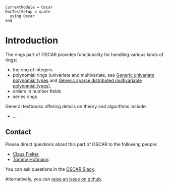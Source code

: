 ```@meta
CurrentModule = Oscar
DocTestSetup = quote
  using Oscar
end
```

# Introduction

The rings part of OSCAR provides functionality for handling
various kinds of rings: 
- the ring of integers
- polynomial rings (univariate and multivariate, see [Generic univariate polynomial types](@ref) and [Generic sparse distributed multivariable polynomial types](@ref)),
- orders in number fields
- series rings

General textbooks offering details on theory and algorithms include:
- ...


## Contact

Please direct questions about this part of OSCAR to the following people:
* [Claus Fieker](https://www.mathematik.uni-kl.de/en/agag/people/head/prof-dr-claus-fieker),
* [Tommy Hofmann](https://www.thofma.com/).

You can ask questions in the [OSCAR Slack](https://www.oscar-system.org/community/#slack).

Alternatively, you can [raise an issue on github](https://www.oscar-system.org/community/#how-to-report-issues).

